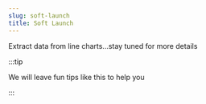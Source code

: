 ```yaml
---
slug: soft-launch
title: Soft Launch
---
```


Extract data from line charts...stay tuned for more details

:::tip

We will leave fun tips like this to help you

:::

